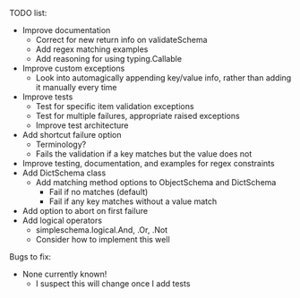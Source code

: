 
TODO list:
- Improve documentation
	- Correct for new return info on validateSchema
	- Add regex matching examples
	- Add reasoning for using typing.Callable
- Improve custom exceptions
	- Look into automagically appending key/value info, rather than adding it manually every time
- Improve tests
	- Test for specific item validation exceptions
	- Test for multiple failures, appropriate raised exceptions
	- Improve test architecture
- Add shortcut failure option
	- Terminology?
	- Fails the validation if a key matches but the value does not
- Improve testing, documentation, and examples for regex constraints
- Add DictSchema class
	- Add matching method options to ObjectSchema and DictSchema
		- Fail if no matches (default)
		- Fail if any key matches without a value match
- Add option to abort on first failure
- Add logical operators
	- simpleschema.logical.And, .Or, .Not
	- Consider how to implement this well

Bugs to fix:
- None currently known!
	- I suspect this will change once I add tests

